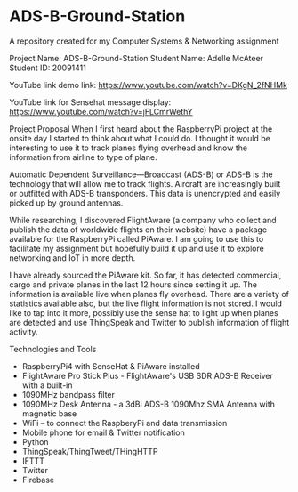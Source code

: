 # ADS-B-Ground-Station
A repository created for my Computer Systems &amp; Networking assignment 

Project Name: ADS-B-Ground-Station
Student Name: Adelle McAteer
Student ID: 20091411

YouTube link demo link: https://www.youtube.com/watch?v=DKgN_2fNHMk

YouTube link for Sensehat message display: https://www.youtube.com/watch?v=jFLCmrWethY

Project Proposal
When I first heard about the RaspberryPi project at the onsite day I started to think about what I
could do. I thought it would be interesting to use it to track planes flying overhead and know the
information from airline to type of plane.

Automatic Dependent Surveillance—Broadcast (ADS-B) or ADS-B is the technology that will allow
me to track flights. Aircraft are increasingly built or outfitted with ADS-B transponders. This data is
unencrypted and easily picked up by ground antennas.

While researching, I discovered FlightAware (a company who collect and publish the data of
worldwide flights on their website) have a package available for the RaspberryPi called PiAware.
I am going to use this to facilitate my assignment but hopefully build it up and use it to explore
networking and IoT in more depth.

I have already sourced the PiAware kit. So far, it has detected commercial, cargo and private
planes in the last 12 hours since setting it up. The information is available live when planes fly
overhead. There are a variety of statistics available also, but the live flight information is not
stored. I would like to tap into it more, possibly use the sense hat to light up when planes are
detected and use ThingSpeak and Twitter to publish information of flight activity.

Technologies and Tools
- RaspberryPi4 with SenseHat & PiAware installed 
- FlightAware Pro Stick Plus - FlightAware's USB SDR ADS-B Receiver with a built-in
- 1090MHz bandpass filter
- 1090MHz Desk Antenna - a 3dBi ADS-B 1090Mhz SMA Antenna with magnetic base
- WiFi – to connect the RaspberyPi and data transmission
- Mobile phone for email & Twitter notification
- Python
- ThingSpeak/ThingTweet/THingHTTP
- IFTTT
- Twitter
- Firebase
